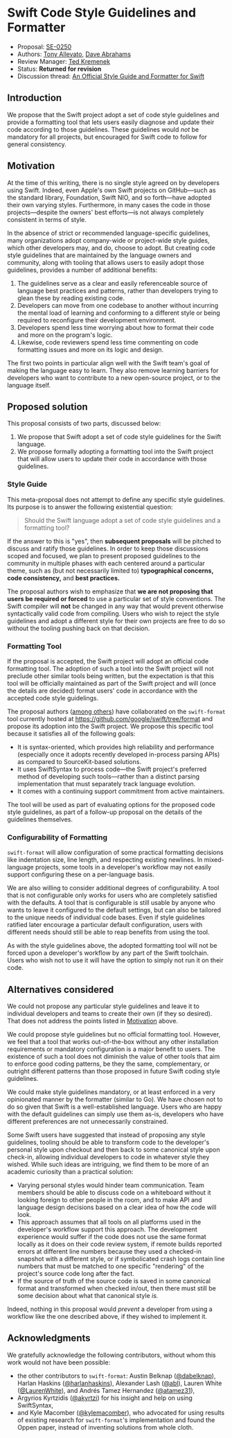 # Swift Code Style Guidelines and Formatter

* Proposal: [SE-0250](0250-swift-style-guide-and-formatter.md)
* Authors: [Tony Allevato](https://github.com/allevato), [Dave Abrahams](https://github.com/dabrahams)
* Review Manager: [Ted Kremenek](https://github.com/tkremenek)
* Status:  **Returned for revision**
* Discussion thread: [An Official Style Guide and Formatter for Swift](https://forums.swift.org/t/pitch-an-official-style-guide-and-formatter-for-swift/21025)

## Introduction

We propose that the Swift project adopt a set of code style
guidelines and provide a formatting tool that lets users easily
diagnose and update their code according to those guidelines.
These guidelines would _not_ be mandatory for all projects, but
encouraged for Swift code to follow for general consistency.

## Motivation

At the time of this writing, there is no single style agreed on
by developers using Swift. Indeed, even Apple's own Swift
projects on GitHub—such as the standard library, Foundation,
Swift NIO, and so forth—have adopted their own varying styles.
Furthermore, in many cases the code in those projects—despite
the owners' best efforts—is not always completely consistent in
terms of style.

In the absence of strict or recommended language-specific
guidelines, many organizations adopt company-wide or project-wide
style guides, which other developers may, and do, choose to
adopt. But creating code style guidelines that are maintained by
the language owners and community, along with tooling that allows
users to easily adopt those guidelines, provides a number of
additional benefits:

1. The guidelines serve as a clear and easily referenceable
   source of language best practices and patterns, rather than
   developers trying to glean these by reading existing code.
1. Developers can move from one codebase to another without
   incurring the mental load of learning and conforming to a
   different style or being required to reconfigure their
   development environment.
1. Developers spend less time worrying about how to format their
   code and more on the program's logic.
1. Likewise, code reviewers spend less time commenting on code
   formatting issues and more on its logic and design.

The first two points in particular align well with the Swift
team's goal of making the language easy to learn. They also
remove learning barriers for developers who want to contribute
to a new open-source project, or to the language itself.

## Proposed solution

This proposal consists of two parts, discussed below:

1. We propose that Swift adopt a set of code style guidelines for
   the Swift language.
2. We propose formally adopting a formatting tool into the Swift
   project that will allow users to update their code in
   accordance with those guidelines.

### Style Guide

This meta-proposal does not attempt to define any specific style
guidelines. Its purpose is to answer the following existential
question:

> Should the Swift language adopt a set of code style guidelines
> and a formatting tool?

If the answer to this is "yes", then **subsequent proposals**
will be pitched to discuss and ratify those guidelines. In order
to keep those discussions scoped and focused, we plan to present
proposed guidelines to the community in multiple phases with each
centered around a particular theme, such as (but not necessarily
limited to) **typographical concerns,** **code consistency,**
and **best practices.**

The proposal authors wish to emphasize that **we are not
proposing that users be required or forced** to use a particular
set of style conventions. The Swift compiler will **not** be
changed in any way that would prevent otherwise syntactically
valid code from compiling. Users who wish to reject the style
guidelines and adopt a different style for their own projects are
free to do so without the tooling pushing back on that decision.

### Formatting Tool

If the proposal is accepted, the Swift project will adopt an
official code formatting tool. The adoption of such a tool into
the Swift project will not preclude other similar tools being
written, but the expectation is that this tool will be officially
maintained as part of the Swift project and will (once the
details are decided) format users' code in accordance with the
accepted code style guidelings.

The proposal authors ([among others](#acknowledgments)) have
collaborated on the `swift-format` tool currently hosted at
https://github.com/google/swift/tree/format and propose its
adoption into the Swift project. We propose this specific tool
because it satisfies all of the following goals:

* It is syntax-oriented, which provides high reliability and
  performance (especially once it adopts recently developed
  in-process parsing APIs) as compared to SourceKit-based
  solutions.
* It uses SwiftSyntax to process code—the Swift project's
  preferred method of developing such tools—rather than a
  distinct parsing implementation that must separately track
  language evolution.
* It comes with a continuing support commitment from active
  maintainers.

The tool will be used as part of evaluating options for the
proposed code style guidelines, as part of a follow-up proposal on
the details of the guidelines themselves.

### Configurability of Formatting

`swift-format` will allow configuration of some practical
formatting decisions like indentation size, line length, and
respecting existing newlines. In mixed-language projects, some
tools in a developer's workflow may not easily support
configuring these on a per-language basis.

We are also willing to consider additional degrees of
configurability. A tool that is not configurable only works for
users who are completely satisfied with the defaults. A tool that
is configurable is still usable by anyone who wants to leave it
configured to the default settings, but can also be tailored to
the unique needs of individual code bases. Even if style
guidelines ratified later encourage a particular default
configuration, users with different needs should still be able to
reap benefits from using the tool.

As with the style guidelines above, the adopted formatting tool
will not be forced upon a developer's workflow by any part of the
Swift toolchain. Users who wish not to use it will have the
option to simply not run it on their code.

## Alternatives considered

We could not propose any particular style guidelines and leave it
to individual developers and teams to create their own (if they
so desired). That does not address the points listed in
[Motivation](#motivation) above.

We could propose style guidelines but no official formatting
tool. However, we feel that a tool that works out-of-the-box
without any other installation requirements or mandatory
configuration is a major benefit to users. The existence of such
a tool does not diminish the value of other tools that aim to
enforce good coding patterns, be they the same, complementary, or
outright different patterns than those proposed in future Swift
coding style guidelines.

We could make style guidelines mandatory, or at least enforced in
a very opinionated manner by the formatter (similar to Go). We
have chosen not to do so given that Swift is a well-established
language. Users who are happy with the default guidelines can
simply use them as-is, developers who have different preferences
are not unnecessarily constrained.

Some Swift users have suggested that instead of proposing any
style guidelines, tooling should be able to transform code
to the developer's personal style upon checkout and then back to
some canonical style upon check-in, allowing individual
developers to code in whatever style they wished. While such
ideas are intriguing, we find them to be more of an academic
curiosity than a practical solution:

* Varying personal styles would hinder team communication. Team
  members should be able to discuss code on a whiteboard without
  it looking foreign to other people in the room, and to make
  API and language design decisions based on a clear idea of how
  the code will look.
* This approach assumes that all tools on all platforms used in
  the developer's workflow support this approach. The development
  experience would suffer if the code does not use the same
  format locally as it does on their code review system, if
  remote builds reported errors at different line numbers because
  they used a checked-in snapshot with a different style, or if
  symbolicated crash logs contain line numbers that must be
  matched to one specific "rendering" of the project's source
  code long after the fact.
* If the source of truth of the source code is saved in some
  canonical format and transformed when checked in/out, then
  there must still be some decision about what that canonical
  style _is._

Indeed, nothing in this proposal would _prevent_ a developer from
using a workflow like the one described above, if they wished to
implement it.

## Acknowledgments

We gratefully acknowledge the following contributors, without
whom this work would not have been possible:

* the other contributors to `swift-format`: Austin Belknap
  ([@dabelknap](https://github.com/dabelknap)),
  Harlan Haskins ([@harlanhaskins](https://github.com/harlanhaskins)),
  Alexander Lash ([@abl](https://github.com/abl)),
  Lauren White ([@LaurenWhite](https://github.com/LaurenWhite)),
  and Andrés Tamez Hernandez ([@atamez31](https://github.com/atamez31)),
* Argyrios Kyrtzidis ([@akyrtzi](https://github.com/akyrtzi)) for
  his insight and help on using SwiftSyntax,
* and Kyle Macomber ([@kylemacomber](https://github.com/kylemacomber)),
  who advocated for using results of existing research for
  `swift-format`'s implementation and found the Oppen paper,
  instead of inventing solutions from whole cloth.
